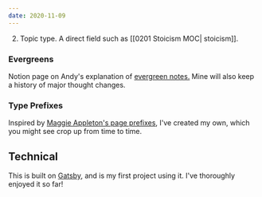 ```yaml
---
date: 2020-11-09
---
```


2. Topic type. A direct field such as [[0201 Stoicism MOC| stoicism]].

### Evergreens
Notion page on Andy's explanation of [evergreen notes.](https://www.notion.so/Evergreen-Notes-37c323295bfd447f9f193caa8f9967bb)
Mine will also keep a history of major thought changes. 

### Type Prefixes
Inspired by [Maggie Appleton's page prefixes](https://maggieappleton.com/roam-garden), I've created my own, which you might see crop up from time to time. 

## Technical
This is built on [Gatsby](https://www.gatsbyjs.com/), and is my first project using it. I've thoroughly enjoyed it so far!

